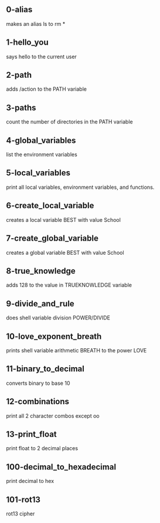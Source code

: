 ## 0-alias

makes an alias ls to rm *

## 1-hello_you

says hello to the current user

## 2-path

adds /action to the PATH variable

## 3-paths

count the number of directories in the PATH variable

## 4-global_variables

list the environment variables

## 5-local_variables

print all local variables, environment variables, and functions.

## 6-create_local_variable

creates a local variable BEST with value School

## 7-create_global_variable

creates a global variable BEST with value School

## 8-true_knowledge

adds 128 to the value in TRUEKNOWLEDGE variable

## 9-divide_and_rule

does shell variable division POWER/DIVIDE

## 10-love_exponent_breath

prints shell variable arithmetic BREATH to the power LOVE

## 11-binary_to_decimal

converts binary to base 10

## 12-combinations

print all 2 character combos except oo

## 13-print_float

print float to 2 decimal places

## 100-decimal_to_hexadecimal

print decimal to hex

## 101-rot13

rot13 cipher 
